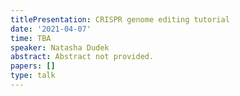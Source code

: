 ```yaml
---
titlePresentation: CRISPR genome editing tutorial
date: '2021-04-07'
time: TBA
speaker: Natasha Dudek
abstract: Abstract not provided.
papers: []
type: talk
---
```

